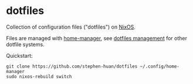 # dotfiles

Collection of configuration files ("dotfiles") on [NixOS](./os/nixos/).

Files are managed with [home-manager](/os/nixos/nixos/home-manager.md),
see [dotfiles management](/dotfiles.md) for other dotfile systems.

Quickstart:

```shell
git clone https://github.com/stephen-huan/dotfiles ~/.config/home-manager
sudo nixos-rebuild switch
```
